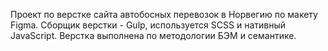 Проект по верстке сайта автобосных перевозок в Норвегию по макету Figma.
Сборщик верстки - Gulp, используется SCSS и нативный JavaScript.
Верстка выполнена по методологии БЭМ и семантике.
